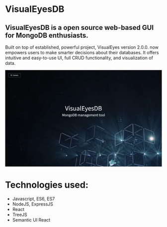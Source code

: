 # VisualEyesDB

## VisualEyesDB is a open source web-based GUI for MongoDB enthusiasts. 

Built on top of established, powerful project, VisualEyes version 2.0.0. now empowers users to make smarter decisions about their databases. It offers intuitive and easy-to-use UI, full CRUD functionality, and visualization of data.

![alt text](VisualEyesDB.png)

# Technologies used:
* Javascript, ES6, ES7
* NodeJS, ExpressJS
* React
* TreeJS
* Semantic UI React


